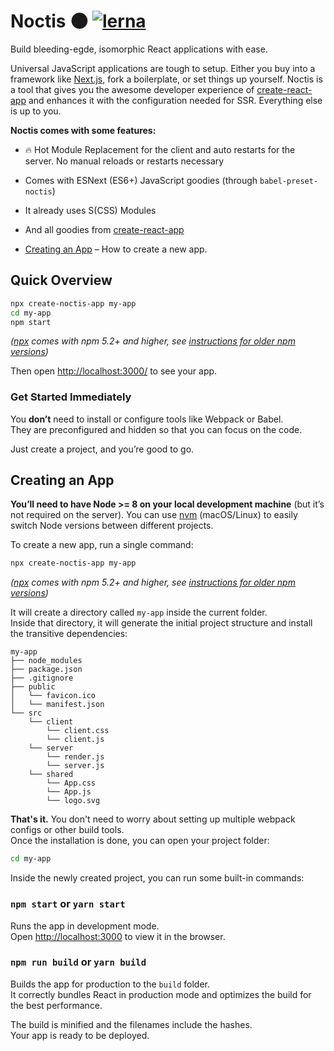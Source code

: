 # Noctis :new_moon: [![lerna](https://img.shields.io/badge/maintained%20with-lerna-cc00ff.svg)](https://lernajs.io/)

Build bleeding-egde, isomorphic React applications with ease.

Universal JavaScript applications are tough to setup. Either you buy into a framework like [Next.js](https://github.com/zeit/next.js), fork a boilerplate, or set things up yourself. Noctis is a tool that gives you the awesome developer experience of [create-react-app](https://github.com/facebook/create-react-app) and enhances it with the configuration needed for SSR. Everything else is up to you.

**Noctis comes with some features:**

* :fire: Hot Module Replacement for the client and auto restarts for the server. No manual reloads or restarts necessary
* Comes with ESNext (ES6+) JavaScript goodies (through `babel-preset-noctis`)
* It already uses S(CSS) Modules
* And all goodies from [create-react-app](https://github.com/facebook/create-react-app)

* [Creating an App](#creating-an-app) – How to create a new app.

## Quick Overview

```sh
npx create-noctis-app my-app
cd my-app
npm start
```

*([npx](https://medium.com/@maybekatz/introducing-npx-an-npm-package-runner-55f7d4bd282b) comes with npm 5.2+ and higher, see [instructions for older npm versions](https://gist.github.com/gaearon/4064d3c23a77c74a3614c498a8bb1c5f))*

Then open [http://localhost:3000/](http://localhost:3000/) to see your app.<br>

### Get Started Immediately

You **don’t** need to install or configure tools like Webpack or Babel.<br>
They are preconfigured and hidden so that you can focus on the code.

Just create a project, and you’re good to go.

## Creating an App

**You’ll need to have Node >= 8 on your local development machine** (but it’s not required on the server). You can use [nvm](https://github.com/creationix/nvm#installation) (macOS/Linux) to easily switch Node versions between different projects.

To create a new app, run a single command:

```sh
npx create-noctis-app my-app
```

*([npx](https://medium.com/@maybekatz/introducing-npx-an-npm-package-runner-55f7d4bd282b) comes with npm 5.2+ and higher, see [instructions for older npm versions](https://gist.github.com/gaearon/4064d3c23a77c74a3614c498a8bb1c5f))*

It will create a directory called `my-app` inside the current folder.<br>
Inside that directory, it will generate the initial project structure and install the transitive dependencies:

```
my-app
├── node_modules
├── package.json
├── .gitignore
├── public
│   └── favicon.ico
│   └── manifest.json
└── src
    └── client
        └── client.css
        └── client.js
    └── server
        └── render.js
        └── server.js
    └── shared
        └── App.css
        └── App.js
        └── logo.svg
```

**That's it.** You don't need to worry about setting up multiple webpack configs or other build tools.<br>
Once the installation is done, you can open your project folder:

```sh
cd my-app
```

Inside the newly created project, you can run some built-in commands:

### `npm start` or `yarn start`

Runs the app in development mode.<br>
Open [http://localhost:3000](http://localhost:3000) to view it in the browser.

### `npm run build` or `yarn build`

Builds the app for production to the `build` folder.<br>
It correctly bundles React in production mode and optimizes the build for the best performance.

The build is minified and the filenames include the hashes.<br>
Your app is ready to be deployed.
